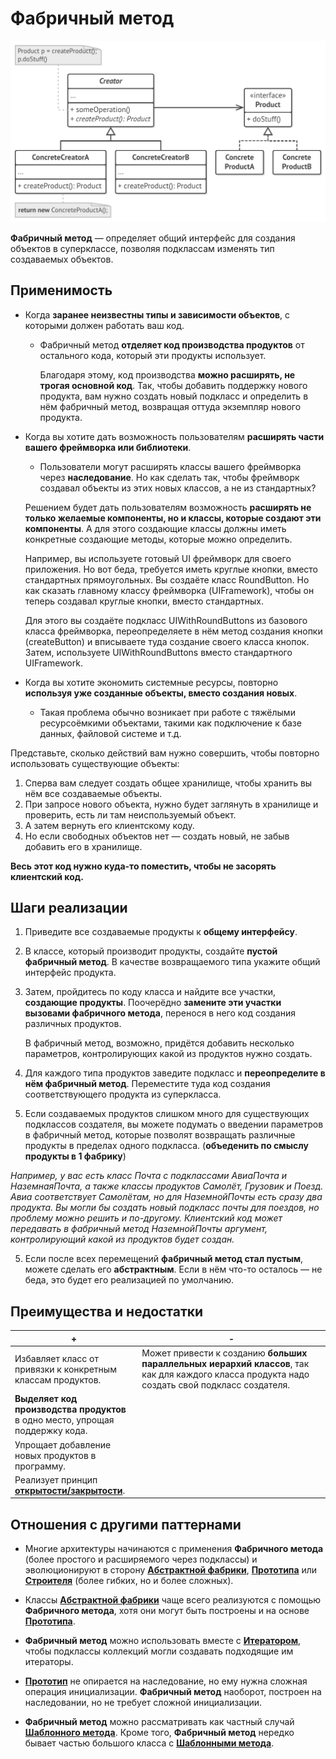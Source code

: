  # Фабричный метод
 
 ![UML](/src/AdditionalDocs/uml/Factory_Method.png)
 
**Фабричный метод** — определяет общий интерфейс для создания объектов в суперклассе, позволяя подклассам изменять тип создаваемых объектов.

 ## Применимость
 - Когда **заранее неизвестны типы и зависимости объектов**, с которыми должен работать ваш код.

   - Фабричный метод **отделяет код производства продуктов** от остального кода, который эти продукты использует.

     Благодаря этому, код производства **можно расширять, не трогая основной код**. Так, чтобы добавить поддержку нового продукта, вам нужно создать новый подкласс и определить в нём фабричный метод, возвращая оттуда экземпляр нового продукта.

 - Когда вы хотите дать возможность пользователям **расширять части вашего фреймворка или библиотеки**.

   - Пользователи могут расширять классы вашего фреймворка через **наследование**. Но как сделать так, чтобы фреймворк создавал объекты из этих новых классов, а не из стандартных?

    Решением будет дать пользователям возможность **расширять не только желаемые компоненты, но и классы, которые создают эти компоненты**. А для этого создающие классы должны иметь конкретные создающие методы, которые можно определить.

    Например, вы используете готовый UI фреймворк для своего приложения. Но вот беда, требуется иметь круглые кнопки, вместо стандартных прямоугольных. Вы создаёте класс RoundButton. Но как сказать главному классу фреймворка (UIFramework), чтобы он теперь создавал круглые кнопки, вместо стандартных.

    Для этого вы создаёте подкласс UIWithRoundButtons из базового класса фреймворка, переопределяете в нём метод создания кнопки (createButton) и вписываете туда создание своего класса кнопок. Затем, используете  UIWithRoundButtons вместо стандартного UIFramework.

 - Когда вы хотите экономить системные ресурсы, повторно **используя уже созданные объекты, вместо создания новых**.

   - Такая проблема обычно возникает при работе с тяжёлыми ресурсоёмкими объектами, такими как подключение к базе данных, файловой системе и т.д.

Представьте, сколько действий вам нужно совершить, чтобы повторно использовать существующие объекты:

 1. Сперва вам следует создать общее хранилище, чтобы хранить вы нём все создаваемые объекты.
 2. При запросе нового объекта, нужно будет заглянуть в хранилище и проверить, есть ли там неиспользуемый объект.
 3. А затем вернуть его клиентскому коду.
 4. Но если свободных объектов нет — создать новый, не забыв добавить его в хранилище.
 
**Весь этот код нужно куда-то поместить, чтобы не засорять клиентский код.**

 ## Шаги реализации

1. Приведите все создаваемые продукты к **общему интерфейсу**.

2. В классе, который производит продукты, создайте **пустой фабричный метод**. В качестве возвращаемого типа укажите общий интерфейс продукта.

3. Затем, пройдитесь по коду класса и найдите все участки, **создающие продукты**. Поочерёдно **замените эти участки вызовами фабричного метода**, перенося в него код создания различных продуктов.

   В фабричный метод, возможно, придётся добавить несколько параметров, контролирующих какой из продуктов нужно создать.

4. Для каждого типа продуктов заведите подкласс и **переопределите в нём фабричный метод**. Переместите туда код создания соответствующего продукта из суперкласса.

4. Если создаваемых продуктов слишком много для существующих подклассов создателя, вы можете подумать о введении параметров в фабричный метод, которые позволят возвращать различные продукты в пределах одного подкласса.
(**объеденить по смыслу продукты в 1 фабрику**)

*Например, у вас есть класс Почта с подклассами АвиаПочта и НаземнаяПочта, а также классы продуктов Самолёт, Грузовик и Поезд. Авиа соответствует  Самолётам, но для НаземнойПочты есть сразу два продукта. Вы могли бы создать новый подкласс почты для поездов, но проблему можно решить и по-другому. Клиентский код может передавать в фабричный метод НаземнойПочты аргумент, контролирующий какой из продуктов будет создан.*

5. Если после всех перемещений **фабричный метод стал пустым**, можете сделать его **абстрактным**. Если в нём что-то осталось — не беда, это будет его реализацией по умолчанию.

 ## Преимущества и недостатки
 
 | + | - |
 | ------ | ------ |
 |Избавляет класс от привязки к конкретным классам продуктов.|Может привести к созданию **больших параллельных иерархий классов**, так как для каждого класса продукта надо создать свой подкласс создателя.
 |**Выделяет код производства продуктов** в одно место, упрощая поддержку кода.
 |Упрощает добавление новых продуктов в программу.
 |Реализует принцип [**открытости/закрытости**][OCP].

 ## Отношения с другими паттернами

 - Многие архитектуры начинаются с применения **Фабричного метода** (более простого и расширяемого через подклассы) и эволюционируют в сторону [**Абстрактной фабрики**][Abstract_Factory], [**Прототипа**][Prototype] или [**Строителя**][Builder] (более гибких, но и более сложных).

 - Классы [**Абстрактной фабрики**][Abstract_Factory] чаще всего реализуются с помощью **Фабричного метода**, хотя они могут быть построены и на основе [**Прототипа**][Prototype].

 - **Фабричный метод** можно использовать вместе с [**Итератором**][Iterator], чтобы подклассы коллекций могли создавать подходящие им итераторы.

 - [**Прототип**][Prototype] не опирается на наследование, но ему нужна сложная операция инициализации. **Фабричный метод** наоборот, построен на наследовании, но не требует сложной инициализации.

 - **Фабричный метод** можно рассматривать как частный случай [**Шаблонного метода**][Template_Method]. Кроме того, **Фабричный метод** нередко бывает частью большого класса с [**Шаблонными метода**][Template_Method].

[OCP]: </src/AdditionalDocs/SOLID/Open-Closed_principle.md>
[Prototype]: </src/Creational/Prototype/Prototype.md>
[Abstract_Factory]: </src/Creational/Factorys/Abstract_Factory/Abstract_Factory.md>
[Builder]: </src/Creational/Builder/Builder.md>
[Iterator]: </src/Behavioral/Iterator/Iterator.md>
[Template_Method]: </src/Behavioral/Template_Method/Template_Method.md>

